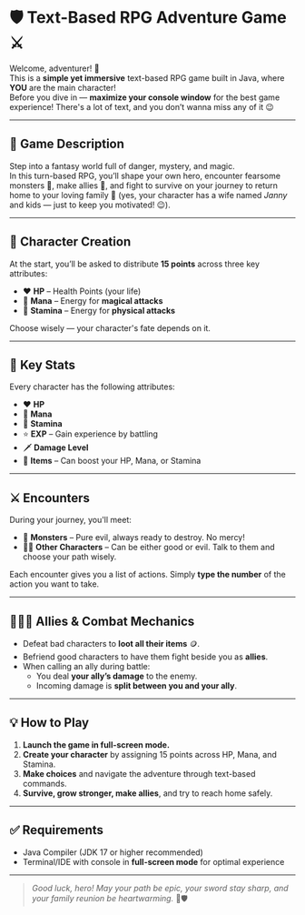 # 🛡️ Text-Based RPG Adventure Game ⚔️

Welcome, adventurer! 🌟  
This is a **simple yet immersive** text-based RPG game built in Java, where **YOU** are the main character!  
Before you dive in — **maximize your console window** for the best game experience! There's a lot of text, and you don’t wanna miss any of it 😉

---

## 📜 Game Description

Step into a fantasy world full of danger, mystery, and magic.  
In this turn-based RPG, you’ll shape your own hero, encounter fearsome monsters 🐉, make allies 🤝, and fight to survive on your journey to return home to your loving family 🏡 (yes, your character has a wife named *Janny* and kids — just to keep you motivated! 😉).

---

## 🧙 Character Creation

At the start, you’ll be asked to distribute **15 points** across three key attributes:

- ❤️ **HP** – Health Points (your life)
- 🔮 **Mana** – Energy for **magical attacks**
- 💪 **Stamina** – Energy for **physical attacks**

Choose wisely — your character's fate depends on it.

---

## 🧾 Key Stats

Every character has the following attributes:

- ❤️ **HP**
- 🔮 **Mana**
- 💪 **Stamina**
- ⭐ **EXP** – Gain experience by battling
- 🗡️ **Damage Level**
- 🎒 **Items** – Can boost your HP, Mana, or Stamina

---

## ⚔️ Encounters

During your journey, you'll meet:

- 👹 **Monsters** – Pure evil, always ready to destroy. No mercy!
- 🧑‍🚀 **Other Characters** – Can be either good or evil. Talk to them and choose your path wisely.

Each encounter gives you a list of actions. Simply **type the number** of the action you want to take.

---

## 🧑‍🤝‍🧑 Allies & Combat Mechanics

- Defeat bad characters to **loot all their items** 🪙.
- Befriend good characters to have them fight beside you as **allies**.
- When calling an ally during battle:
  - You deal **your ally’s damage** to the enemy.
  - Incoming damage is **split between you and your ally**.

---

## 💡 How to Play

1. **Launch the game in full-screen mode.**
2. **Create your character** by assigning 15 points across HP, Mana, and Stamina.
3. **Make choices** and navigate the adventure through text-based commands.
4. **Survive, grow stronger, make allies**, and try to reach home safely.

---

## ✅ Requirements

- Java Compiler (JDK 17 or higher recommended)
- Terminal/IDE with console in **full-screen mode** for optimal experience

---

> _Good luck, hero! May your path be epic, your sword stay sharp, and your family reunion be heartwarming._ 🏡🛡️
